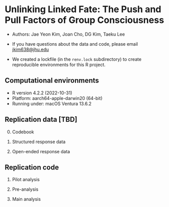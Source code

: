 # Unlinking Linked Fate: The Push and Pull Factors of Group Consciousness

* Authors: Jae Yeon Kim, Joan Cho, DG Kim, Taeku Lee

* If you have questions about the data and code, please email jkim638@jhu.edu 
- We created a lockfile (in the `renv.lock` subdirectory) to create reproducible environments for this R project. 

## Computational environments 
 
- R version 4.2.2 (2022-10-31)
- Platform: aarch64-apple-darwin20 (64-bit)
- Running under: macOS Ventura 13.6.2

## Replication data [TBD]

0. Codebook 

1. Structured response data 

2. Open-ended response data 

## Replication code 

1. Pilot analysis

2. Pre-analysis 

3. Main analysis
